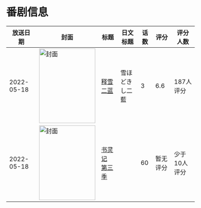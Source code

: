 # 番剧信息

|放送日期|封面|标题|日文标题|话数|评分|评分人数|
|---|---|---|---|---|---|---|
|2022-05-18|<img src="//lain.bgm.tv/pic/cover/c/9e/3d/372218_ouOFC.jpg" alt="封面" style="width:150px;height:200px;object-fit:cover;">|[释雪二蓝](https://bangumi.tv/subject/372218)|雪ほどきし二藍|3|6.6|187人评分|
|2022-05-18|<img src="//lain.bgm.tv/pic/cover/c/a2/47/383209_Gmov5.jpg" alt="封面" style="width:150px;height:200px;object-fit:cover;">|[书灵记 第三季](https://bangumi.tv/subject/383209)||60|暂无评分|少于10人评分|

